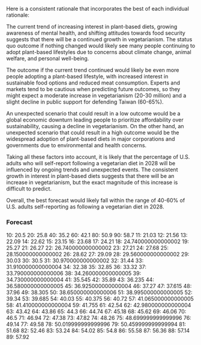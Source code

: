 Here is a consistent rationale that incorporates the best of each individual rationale:

The current trend of increasing interest in plant-based diets, growing awareness of mental health, and shifting attitudes towards food security suggests that there will be a continued growth in vegetarianism. The status quo outcome if nothing changed would likely see many people continuing to adopt plant-based lifestyles due to concerns about climate change, animal welfare, and personal well-being.

The outcome if the current trend continued would likely be even more people adopting a plant-based lifestyle, with increased interest in sustainable food options and reduced meat consumption. Experts and markets tend to be cautious when predicting future outcomes, so they might expect a moderate increase in vegetarianism (20-30 million) and a slight decline in public support for defending Taiwan (60-65%).

An unexpected scenario that could result in a low outcome would be a global economic downturn leading people to prioritize affordability over sustainability, causing a decline in vegetarianism. On the other hand, an unexpected scenario that could result in a high outcome would be the widespread adoption of plant-based diets in major corporations and governments due to environmental and health concerns.

Taking all these factors into account, it is likely that the percentage of U.S. adults who will self-report following a vegetarian diet in 2028 will be influenced by ongoing trends and unexpected events. The consistent growth in interest in plant-based diets suggests that there will be an increase in vegetarianism, but the exact magnitude of this increase is difficult to predict.

Overall, the best forecast would likely fall within the range of 40-60% of U.S. adults self-reporting as following a vegetarian diet in 2028.

### Forecast

10: 20.5
20: 25.8
40: 35.2
60: 42.1
80: 50.9
90: 58.7
11: 21.03
12: 21.56
13: 22.09
14: 22.62
15: 23.15
16: 23.68
17: 24.21
18: 24.740000000000002
19: 25.27
21: 26.27
22: 26.740000000000002
23: 27.21
24: 27.68
25: 28.150000000000002
26: 28.62
27: 29.09
28: 29.560000000000002
29: 30.03
30: 30.5
31: 30.970000000000002
32: 31.44
33: 31.910000000000004
34: 32.38
35: 32.85
36: 33.32
37: 33.790000000000006
38: 34.260000000000005
39: 34.730000000000004
41: 35.545
42: 35.89
43: 36.235
44: 36.580000000000005
45: 36.925000000000004
46: 37.27
47: 37.615
48: 37.96
49: 38.305
50: 38.650000000000006
51: 38.995000000000005
52: 39.34
53: 39.685
54: 40.03
55: 40.375
56: 40.72
57: 41.065000000000005
58: 41.410000000000004
59: 41.755
61: 42.54
62: 42.980000000000004
63: 43.42
64: 43.86
65: 44.3
66: 44.74
67: 45.18
68: 45.62
69: 46.06
70: 46.5
71: 46.94
72: 47.38
73: 47.82
74: 48.26
75: 48.699999999999996
76: 49.14
77: 49.58
78: 50.019999999999996
79: 50.459999999999994
81: 51.68
82: 52.46
83: 53.24
84: 54.02
85: 54.8
86: 55.58
87: 56.36
88: 57.14
89: 57.92